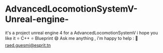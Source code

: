 # AdvancedLocomotionSystemV-Unreal-engine-
it's a project unreal engine 4 for a AdvancedLocomotionSystemV 
i hope you like it 
⭐ C++ 
⭐ Blueprint
😄 Ask me anything , i'm happy to help : 💌 raed.guesmi@esprit.tn

